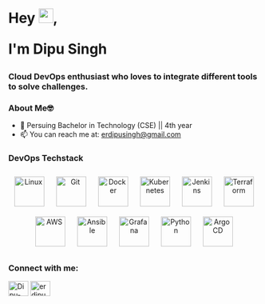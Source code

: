 <h1 align="left">Hey <img src="https://github.com/TheDudeThatCode/TheDudeThatCode/blob/master/Assets/Hi.gif" width="29">,
 

I'm Dipu Singh</h1>
<h3 align="left"> Cloud DevOps enthusiast who loves to integrate different tools to solve challenges.</h3>

### About Me🤓

- 🏫 Persuing Bachelor in Technology (CSE) || 4th year
- 📫 You can reach me at: <a href="erdipusingh@gmail.com">erdipusingh@gmail.com</a>

### DevOps Techstack 

<div align="center"> 
<img style="margin: 10px" src="https://profilinator.rishav.dev/skills-assets/linux-original.svg" alt="Linux" height="60" />
<img style="margin: 10px" src="https://profilinator.rishav.dev/skills-assets/git-scm-icon.svg" alt="Git" height="60" />     
<img style="margin: 10px" src="https://profilinator.rishav.dev/skills-assets/docker-original-wordmark.svg" alt="Docker" height="60" />  
<img style="margin: 10px" src="https://profilinator.rishav.dev/skills-assets/kubernetes-icon.svg" alt="Kubernetes" height="60" /> 
<img style="margin: 10px" src="https://profilinator.rishav.dev/skills-assets/jenkins-icon.svg" alt="Jenkins" height="60" /> 
<img style="margin: 10px" src="https://profilinator.rishav.dev/skills-assets/terraformio-icon.svg" alt="Terraform" height="60" />  
<img style="margin: 10px" src="https://www.hava.io/hs-fs/hubfs/AWS_400x300_Trans.png?width=500&name=AWS_400x300_Trans.png" alt="AWS" height="60" />      
<img style="margin: 10px" src="https://media.trustradius.com/product-logos/ai/vQ/ATKTZ7HRC8TF.PNG" alt="Ansible" height="60" />  
<img style="margin: 10px" src="https://profilinator.rishav.dev/skills-assets/grafana.png" alt="Grafana" height="60" />    
<img style="margin: 10px" src="https://profilinator.rishav.dev/skills-assets/python-original.svg" alt="Python" height="60" />  
<img style="margin: 10px" src="https://coralogix.com/wp-content/uploads/2021/06/Argo-CD-Version-Tags-1000X1000.png" alt="Argo CD" height="60" />
</div>





<h3 align="left">Connect with me:</h3>
<p align="left">
<a href="https://twitter.com/Rkssh7" target="blank"><img align="center" src="https://raw.githubusercontent.com/rahuldkjain/github-profile-readme-generator/master/src/images/icons/Social/twitter.svg" alt="Dipu-singh" height="30" width="40" /></a>
<a href="https://www.linkedin.com/in/erdipusingh/" target="blank"><img align="center" src="https://raw.githubusercontent.com/rahuldkjain/github-profile-readme-generator/master/src/images/icons/Social/linked-in-alt.svg" alt="erdipusingh" height="30" width="40" /></a>

<!---
Rkssh/Rkssh is a ✨ special ✨ repository because its `README.md` (this file) appears on your GitHub profile.
You can click the Preview link to take a look at your changes.
--->
